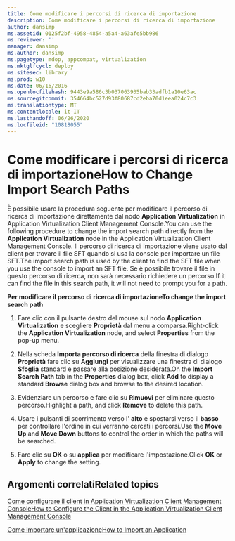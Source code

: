 ```yaml
---
title: Come modificare i percorsi di ricerca di importazione
description: Come modificare i percorsi di ricerca di importazione
author: dansimp
ms.assetid: 0125f2bf-4958-4854-a5a4-a63afe5bb986
ms.reviewer: ''
manager: dansimp
ms.author: dansimp
ms.pagetype: mdop, appcompat, virtualization
ms.mktglfcycl: deploy
ms.sitesec: library
ms.prod: w10
ms.date: 06/16/2016
ms.openlocfilehash: 9443e9a586c3b037063935bab33adfb1a10e63ac
ms.sourcegitcommit: 354664bc527d93f80687cd2eba70d1eea024c7c3
ms.translationtype: MT
ms.contentlocale: it-IT
ms.lasthandoff: 06/26/2020
ms.locfileid: "10818055"
---
```

# <span data-ttu-id="46788-103">Come modificare i percorsi di ricerca di importazione</span><span class="sxs-lookup"><span data-stu-id="46788-103">How to Change Import Search Paths</span></span>


<span data-ttu-id="46788-104">È possibile usare la procedura seguente per modificare il percorso di ricerca di importazione direttamente dal nodo **Application Virtualization** in Application Virtualization Client Management Console.</span><span class="sxs-lookup"><span data-stu-id="46788-104">You can use the following procedure to change the import search path directly from the **Application Virtualization** node in the Application Virtualization Client Management Console.</span></span> <span data-ttu-id="46788-105">Il percorso di ricerca di importazione viene usato dal client per trovare il file SFT quando si usa la console per importare un file SFT.</span><span class="sxs-lookup"><span data-stu-id="46788-105">The import search path is used by the client to find the SFT file when you use the console to import an SFT file.</span></span> <span data-ttu-id="46788-106">Se è possibile trovare il file in questo percorso di ricerca, non sarà necessario richiedere un percorso.</span><span class="sxs-lookup"><span data-stu-id="46788-106">If it can find the file in this search path, it will not need to prompt you for a path.</span></span>

**<span data-ttu-id="46788-107">Per modificare il percorso di ricerca di importazione</span><span class="sxs-lookup"><span data-stu-id="46788-107">To change the import search path</span></span>**

1.  <span data-ttu-id="46788-108">Fare clic con il pulsante destro del mouse sul nodo **Application Virtualization** e scegliere **Proprietà** dal menu a comparsa.</span><span class="sxs-lookup"><span data-stu-id="46788-108">Right-click the **Application Virtualization** node, and select **Properties** from the pop-up menu.</span></span>

2.  <span data-ttu-id="46788-109">Nella scheda **Importa percorso di ricerca** della finestra di dialogo **Proprietà** fare clic su **Aggiungi** per visualizzare una finestra di dialogo **Sfoglia** standard e passare alla posizione desiderata.</span><span class="sxs-lookup"><span data-stu-id="46788-109">On the **Import Search Path** tab in the **Properties** dialog box, click **Add** to display a standard **Browse** dialog box and browse to the desired location.</span></span>

3.  <span data-ttu-id="46788-110">Evidenziare un percorso e fare clic su **Rimuovi** per eliminare questo percorso.</span><span class="sxs-lookup"><span data-stu-id="46788-110">Highlight a path, and click **Remove** to delete this path.</span></span>

4.  <span data-ttu-id="46788-111">Usare i pulsanti di scorrimento verso l' **alto** e spostarsi verso il **basso** per controllare l'ordine in cui verranno cercati i percorsi.</span><span class="sxs-lookup"><span data-stu-id="46788-111">Use the **Move Up** and **Move Down** buttons to control the order in which the paths will be searched.</span></span>

5.  <span data-ttu-id="46788-112">Fare clic su **OK** o su **applica** per modificare l'impostazione.</span><span class="sxs-lookup"><span data-stu-id="46788-112">Click **OK** or **Apply** to change the setting.</span></span>

## <span data-ttu-id="46788-113">Argomenti correlati</span><span class="sxs-lookup"><span data-stu-id="46788-113">Related topics</span></span>


[<span data-ttu-id="46788-114">Come configurare il client in Application Virtualization Client Management Console</span><span class="sxs-lookup"><span data-stu-id="46788-114">How to Configure the Client in the Application Virtualization Client Management Console</span></span>](how-to-configure-the-client-in-the-application-virtualization-client-management-console.md)

[<span data-ttu-id="46788-115">Come importare un'applicazione</span><span class="sxs-lookup"><span data-stu-id="46788-115">How to Import an Application</span></span>](how-to-import-an-application.md)

 

 





